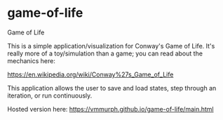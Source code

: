 # game-of-life
Game of Life

This is a simple application/visualization for Conway's Game of Life. It's really more of a toy/simulation than a game; you can read about the mechanics here:

https://en.wikipedia.org/wiki/Conway%27s_Game_of_Life

This application allows the user to save and load states, step through an iteration, or run continuously.

Hosted version here: https://vmmurph.github.io/game-of-life/main.html
